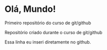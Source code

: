 # Olá, Mundo!
 Primeiro repositório do curso de git/github

 Repositório criado durante o curso de git/github

Essa linha eu inseri diretamente no github.
